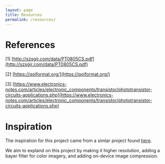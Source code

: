 ```yaml
---
layout: page
title: Resources
permalink: /resources/
---
```


# References
[1] [http://szsgir.com/data/PT0805CS.pdf](http://szsgir.com/data/PT0805CS.pdf)

[2] [https://qoiformat.org/](https://qoiformat.org/)

[3] [https://www.electronics-notes.com/articles/electronic_components/transistor/phototransistor-circuits-applications.php](https://www.electronics-notes.com/articles/electronic_components/transistor/phototransistor-circuits-applications.php)

<!-- TODO: Make this an actual reference format -->

# Inspiration
The inspiration for this project came from a simlar project found [here](https://www.youtube.com/watch?v=PaXweP73NT4).

We aim to expland on this project by making it higher resolution, adding a bayer filter for color imagery, and adding on-device image compression.